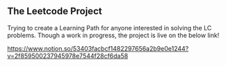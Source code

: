 ## The Leetcode Project

Trying to create a Learning Path for anyone interested in solving the LC problems.
Though a work in progress, the project is live on the below link!

https://www.notion.so/53403facbcf1482297656a2b9e0e1244?v=2f859500237945978e7544f28cf6da58
